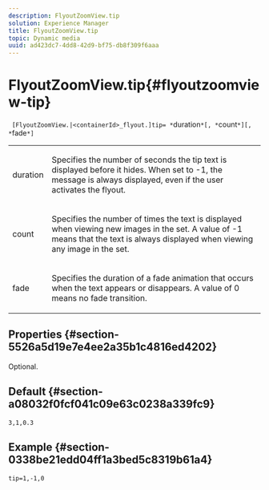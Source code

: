 ```yaml
---
description: FlyoutZoomView.tip
solution: Experience Manager
title: FlyoutZoomView.tip
topic: Dynamic media
uuid: ad423dc7-4dd8-42d9-bf75-db8f309f6aaa
---
```


# FlyoutZoomView.tip{#flyoutzoomview-tip}

 ` [FlyoutZoomView.|<containerId>_flyout.]tip= *`duration`*[, *`count`*][, *`fade`*]`

<table id="table_3BA079B51B644219BB8E2A68A13A8D90"> 
 <tbody> 
  <tr> 
   <td colname="col1"> <p> <span class="codeph"> <span class="varname"> duration</span> </span> </p> </td> 
   <td colname="col2"> <p>Specifies the number of seconds the tip text is displayed before it hides. When set to <span class="codeph"> -1</span>, the message is always displayed, even if the user activates the flyout. </p> </td> 
  </tr> 
  <tr> 
   <td colname="col1"> <p> <span class="codeph"> <span class="varname"> count</span> </span> </p> </td> 
   <td colname="col2"> <p>Specifies the number of times the text is displayed when viewing new images in the set. A value of <span class="codeph"> -1</span> means that the text is always displayed when viewing any image in the set. </p> </td> 
  </tr> 
  <tr> 
   <td colname="col1"> <p> <span class="codeph"> <span class="varname"> fade</span> </span> </p> </td> 
   <td colname="col2"> <p>Specifies the duration of a fade animation that occurs when the text appears or disappears. A value of <span class="codeph"> 0</span> means no fade transition. </p> </td> 
  </tr> 
 </tbody> 
</table>

## Properties {#section-5526a5d19e7e4ee2a35b1c4816ed4202}

Optional.

## Default {#section-a08032f0fcf041c09e63c0238a339fc9}

`3,1,0.3`

## Example {#section-0338be21edd04ff1a3bed5c8319b61a4}

`tip=1,-1,0` 
